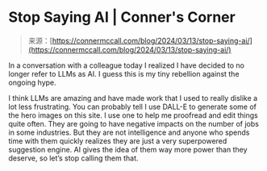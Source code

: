 <!--yml
category: 未分类
date: 2024-05-27 14:53:45
-->

# Stop Saying AI | Conner's Corner

> 来源：[https://connermccall.com/blog/2024/03/13/stop-saying-ai/](https://connermccall.com/blog/2024/03/13/stop-saying-ai/)

In a conversation with a colleague today I realized I have decided to no longer refer to LLMs as AI. I guess this is my tiny rebellion against the ongoing hype.

I think LLMs are amazing and have made work that I used to really dislike a lot less frustrating. You can probably tell I use DALL-E to generate some of the hero images on this site. I use one to help me proofread and edit things quite often. They are going to have negative impacts on the number of jobs in some industries. But they are not intelligence and anyone who spends time with them quickly realizes they are just a very superpowered suggestion engine. AI gives the idea of them way more power than they deserve, so let’s stop calling them that.